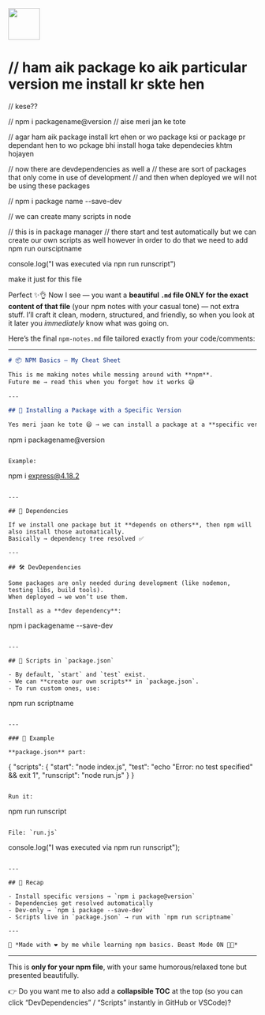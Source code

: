 <img src="https://r2cdn.perplexity.ai/pplx-full-logo-primary-dark%402x.png" style="height:64px;margin-right:32px"/>

# // ham aik package ko aik particular version me install kr skte hen

// kese??

// npm i packagename@version
// aise meri jan ke tote

// agar ham aik package install krt ehen or wo package ksi or package pr dependant hen to wo pckage bhi install hoga take dependecies khtm hojayen

// now there are devdependencies as well a
// these are sort of packages that only come in use of development
// and then when deployed we will not be using these packages

// npm i package name --save-dev

// we can create many scripts in node

// this is in package manager
// there start and test automatically but we can create our own scripts as well however in order to do that we need to add npm run oursciptname

console.log("I was executed via npn run runscript")

make it just for this file

Perfect ✨👌
Now I see — you want a **beautiful `.md` file ONLY for the exact content of that file** (your npm notes with your casual tone) — not extra stuff.
I’ll craft it clean, modern, structured, and friendly, so when you look at it later you *immediately* know what was going on.

Here’s the final `npm-notes.md` file tailored exactly from your code/comments:

***

```markdown
# 📦 NPM Basics – My Cheat Sheet  

This is me making notes while messing around with **npm**.  
Future me → read this when you forget how it works 😅

---

## 🔹 Installing a Package with a Specific Version  

Yes meri jaan ke tote 😄 → we can install a package at a **specific version** like this:

```

npm i packagename@version

```

Example:  
```

npm i express@4.18.2

```

---

## 🔗 Dependencies  

If we install one package but it **depends on others**, then npm will also install those automatically.  
Basically → dependency tree resolved ✅

---

## 🛠️ DevDependencies  

Some packages are only needed during development (like nodemon, testing libs, build tools).  
When deployed → we won’t use them.

Install as a **dev dependency**:

```

npm i packagename --save-dev

```

---

## 📜 Scripts in `package.json`  

- By default, `start` and `test` exist.  
- We can **create our own scripts** in `package.json`.  
- To run custom ones, use:  

```

npm run scriptname

```

---

### 📝 Example  

**package.json** part:  

```

{
"scripts": {
"start": "node index.js",
"test": "echo \"Error: no test specified\" \&\& exit 1",
"runscript": "node run.js"
}
}

```

Run it:  
```

npm run runscript

```

File: `run.js`  

```

console.log("I was executed via npm run runscript");

```

---

## 🏁 Recap  

- Install specific versions → `npm i package@version`  
- Dependencies get resolved automatically  
- Dev-only → `npm i package --save-dev`  
- Scripts live in `package.json` → run with `npm run scriptname`

---

📌 *Made with ❤️ by me while learning npm basics. Beast Mode ON 🐉🔥*
```


***

This is **only for your npm file**, with your same humorous/relaxed tone but presented beautifully.

👉 Do you want me to also add a **collapsible TOC** at the top (so you can click “DevDependencies” / “Scripts” instantly in GitHub or VSCode)?

